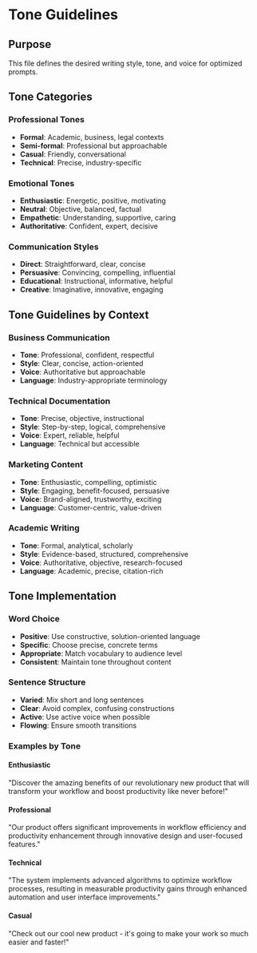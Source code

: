 # Tone Guidelines

## Purpose
This file defines the desired writing style, tone, and voice for optimized prompts.

## Tone Categories

### Professional Tones
- **Formal**: Academic, business, legal contexts
- **Semi-formal**: Professional but approachable
- **Casual**: Friendly, conversational
- **Technical**: Precise, industry-specific

### Emotional Tones
- **Enthusiastic**: Energetic, positive, motivating
- **Neutral**: Objective, balanced, factual
- **Empathetic**: Understanding, supportive, caring
- **Authoritative**: Confident, expert, decisive

### Communication Styles
- **Direct**: Straightforward, clear, concise
- **Persuasive**: Convincing, compelling, influential
- **Educational**: Instructional, informative, helpful
- **Creative**: Imaginative, innovative, engaging

## Tone Guidelines by Context

### Business Communication
- **Tone**: Professional, confident, respectful
- **Style**: Clear, concise, action-oriented
- **Voice**: Authoritative but approachable
- **Language**: Industry-appropriate terminology

### Technical Documentation
- **Tone**: Precise, objective, instructional
- **Style**: Step-by-step, logical, comprehensive
- **Voice**: Expert, reliable, helpful
- **Language**: Technical but accessible

### Marketing Content
- **Tone**: Enthusiastic, compelling, optimistic
- **Style**: Engaging, benefit-focused, persuasive
- **Voice**: Brand-aligned, trustworthy, exciting
- **Language**: Customer-centric, value-driven

### Academic Writing
- **Tone**: Formal, analytical, scholarly
- **Style**: Evidence-based, structured, comprehensive
- **Voice**: Authoritative, objective, research-focused
- **Language**: Academic, precise, citation-rich

## Tone Implementation

### Word Choice
- **Positive**: Use constructive, solution-oriented language
- **Specific**: Choose precise, concrete terms
- **Appropriate**: Match vocabulary to audience level
- **Consistent**: Maintain tone throughout content

### Sentence Structure
- **Varied**: Mix short and long sentences
- **Clear**: Avoid complex, confusing constructions
- **Active**: Use active voice when possible
- **Flowing**: Ensure smooth transitions

### Examples by Tone

#### Enthusiastic
"Discover the amazing benefits of our revolutionary new product that will transform your workflow and boost productivity like never before!"

#### Professional
"Our product offers significant improvements in workflow efficiency and productivity enhancement through innovative design and user-focused features."

#### Technical
"The system implements advanced algorithms to optimize workflow processes, resulting in measurable productivity gains through enhanced automation and user interface improvements."

#### Casual
"Check out our cool new product - it's going to make your work so much easier and faster!"

